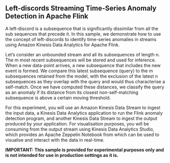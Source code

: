## Left-discords Streaming Time-Series Anomaly Detection in Apache Flink

A left-discord is a subsequence that is significantly dissimilar from all the sub sequences that precede it. In this sample, we demonstrate how to use the concept of left-discords to identify time-series anomalies in streams using Amazon Kinesis Data Analytics for Apache Flink.

Let’s consider an unbounded stream and all its subsequences of length n. The m most recent subsequences will be stored and used for inference. When a new data-point arrives, a new subsequence that includes the new event is formed. We compare this latest subsequence (query) to the m subsequences retained from the model, with the exclusion of the latest n subsequences as they overlap with the query and would thus characterise a self-match. Once we have computed these distances, we classify the query as an anomaly if its distance from its closest non-self-matching subsequence is above a certain moving threshold.

For this experiment, you will use an Amazon Kinesis Data Stream to ingest the input data, a Kinesis Data Analytics application to run the Flink anomaly detection program, and another Kinesis Data Stream to ingest the output produced by your application. For visualisation purposes, you will be consuming from the output stream using Kinesis Data Analytics Studio, which provides an Apache Zeppelin Notebook from which can be used to visualise and interact with the data in real-time.

**IMPORTANT: This sample is provided for experimental purposes only and is not intended for use in production settings as it is.**